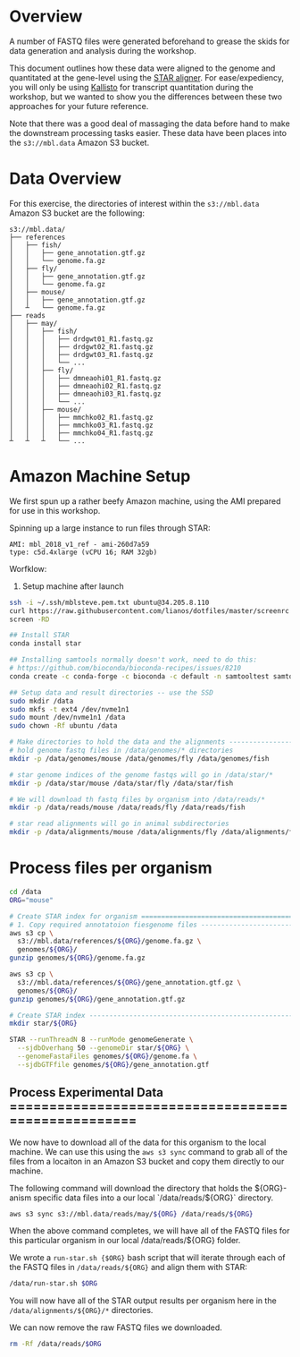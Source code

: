 # Overview

A number of FASTQ files were generated beforehand to grease the skids
for data generation and analysis during the workshop.

This document outlines how these data were aligned to the genome and quantitated
at the gene-level using the [STAR aligner](https://github.com/alexdobin/STAR).
For ease/expediency, you will only be using
[Kallisto](https://pachterlab.github.io/kallisto/about) for transcript
quantitation during the workshop, but we wanted to show you the differences
between these two approaches for your future reference.

Note that there was a good deal of massaging the data before hand to make the
downstream processing tasks easier. These data have been places into the
`s3://mbl.data` Amazon S3 bucket.

# Data Overview

For this exercise, the directories of interest within the `s3://mbl.data`
Amazon S3 bucket are
the following:

```
s3://mbl.data/
├── references
│   ├── fish/
│   │   ├── gene_annotation.gtf.gz
│   │   └── genome.fa.gz
│   ├── fly/
│   │   ├── gene_annotation.gtf.gz
│   │   └── genome.fa.gz
│   ├── mouse/
│   │   ├── gene_annotation.gtf.gz
│   ┴   └── genome.fa.gz
├── reads
│   ├── may/
│   │   ├── fish/
│   │   │   ├── drdgwt01_R1.fastq.gz 
│   │   │   ├── drdgwt02_R1.fastq.gz 
│   │   │   ├── drdgwt03_R1.fastq.gz 
│   │   │   └── ...
│   │   ├── fly/
│   │   │   ├── dmneaohi01_R1.fastq.gz
│   │   │   ├── dmneaohi02_R1.fastq.gz 
│   │   │   ├── dmneaohi03_R1.fastq.gz
│   │   │   └── ...
│   │   ├── mouse/
│   │   │   ├── mmchko02_R1.fastq.gz
│   │   │   ├── mmchko03_R1.fastq.gz 
│   │   │   ├── mmchko04_R1.fastq.gz 
┴   ┴   ┴   └── ...
```

# Amazon Machine Setup

We first spun up a rather beefy Amazon machine, using the AMI prepared for
use in this workshop.

Spinning up a large instance to run files through STAR:

    AMI: mbl_2018_v1_ref - ami-260d7a59
    type: c5d.4xlarge (vCPU 16; RAM 32gb)

Worfklow:

1. Setup machine after launch

```bash
ssh -i ~/.ssh/mblsteve.pem.txt ubuntu@34.205.8.110
curl https://raw.githubusercontent.com/lianos/dotfiles/master/screenrc > .screenrc
screen -RD

## Install STAR
conda install star

## Installing samtools normally doesn't work, need to do this:
# https://github.com/bioconda/bioconda-recipes/issues/8210
conda create -c conda-forge -c bioconda -c default -n samtooltest samtools ncurses

## Setup data and result directories -- use the SSD
sudo mkdir /data
sudo mkfs -t ext4 /dev/nvme1n1
sudo mount /dev/nvme1n1 /data
sudo chown -Rf ubuntu /data

# Make directories to hold the data and the alignments -------------------------
# hold genome fastq files in /data/genomes/* directories
mkdir -p /data/genomes/mouse /data/genomes/fly /data/genomes/fish

# star genome indices of the genome fastqs will go in /data/star/*
mkdir -p /data/star/mouse /data/star/fly /data/star/fish

# We will download th fastq files by organism into /data/reads/*
mkdir -p /data/reads/mouse /data/reads/fly /data/reads/fish

# star read alignments will go in animal subdirectories
mkdir -p /data/alignments/mouse /data/alignments/fly /data/alignments/fish
```

# Process files per organism

```bash
cd /data
ORG="mouse"

# Create STAR index for organism ===============================================
# 1. Copy required annotatoion fiesgenome files --------------------------------
aws s3 cp \
  s3://mbl.data/references/${ORG}/genome.fa.gz \
  genomes/${ORG}/
gunzip genomes/${ORG}/genome.fa.gz

aws s3 cp \
  s3://mbl.data/references/${ORG}/gene_annotation.gtf.gz \
  genomes/${ORG}/
gunzip genomes/${ORG}/gene_annotation.gtf.gz

# Create STAR index ------------------------------------------------------------
mkdir star/${ORG}

STAR --runThreadN 8 --runMode genomeGenerate \
  --sjdbOverhang 50 --genomeDir star/${ORG} \
  --genomeFastaFiles genomes/${ORG}/genome.fa \
  --sjdbGTFfile genomes/${ORG}/gene_annotation.gtf
```

## Process Experimental Data ===================================================

We now have to download all of the data for this organism to the local machine.
We can use this using the `aws s3 sync` command to grab all of the files from
a locaiton in an Amazon S3 bucket and copy them directly to our machine.

The following command will download the directory that holds the
${ORG}-anism specific data files into a our local `/data/reads/${ORG}`
directory.

```bash
aws s3 sync s3://mbl.data/reads/may/${ORG} /data/reads/${ORG}
```

When the above command completes, we will have all of the FASTQ files for
this particular organism in our local /data/reads/${ORG} folder.

We wrote a `run-star.sh {$ORG}` bash script that will iterate through each
of the FASTQ files in `/data/reads/${ORG}` and align them with STAR:

```bash
/data/run-star.sh $ORG
```

You will now have all of the STAR output results per organism here in the
`/data/alignments/${ORG}/*` directories.

We can now remove the raw FASTQ files we downloaded.

```bash
rm -Rf /data/reads/$ORG
```